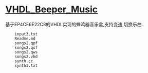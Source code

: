 # [VHDL_Beeper_Music](https://github.com/Delta-in-hub/VHDL_Beeper_Music)

基于EP4CE6E22C8的VHDL实现的蜂鸣器音乐盒,支持变速,切换乐曲.

```
    input3.txt
    Readme.md
    songs2.qpf
    songs2.qsf
    songs2.qws
    songs2.vhd
    synth.cc
    synth3.txt
```

